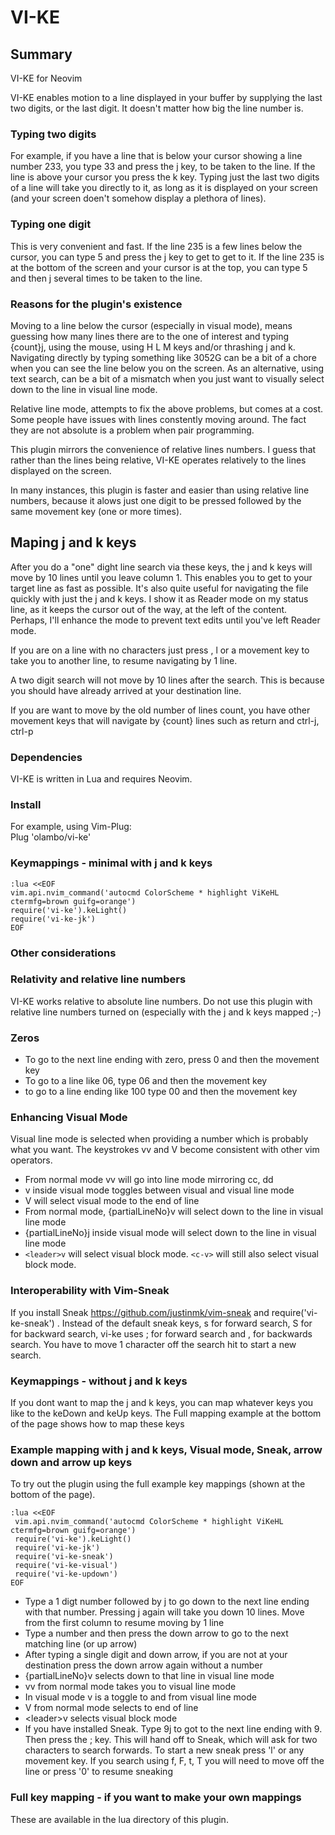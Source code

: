  # VI-KE

## Summary
VI-KE for Neovim

VI-KE enables motion to a line displayed in your buffer by supplying the last two digits, or the last digit. It doesn't matter how big the line number is.

### Typing two digits 
For example, if you have a line that is below your cursor showing a line number 233, you type 33 and press the j key, to be taken to the line. If the line is above your cursor you press the k key. Typing just the last two digits of a line will take you directly to it, as long as it is displayed on your screen (and your screen doen't somehow display a plethora of lines).

### Typing one digit
This is very convenient and fast. If the line 235 is a few lines below the cursor, you can type 5 and press the j key to get to get to it. If the line 235 is at the bottom of the screen and your cursor is at the top, you can type 5 and then j several times to be taken to the line.

### Reasons for the plugin's existence

Moving to a line below the cursor (especially in visual mode), means guessing how many lines there are to the one of interest and typing {count}j, using the mouse, using H L M keys and/or thrashing j and k. Navigating directly by typing something like 3052G can be a bit of a chore when you can see the line below you on the screen. 
As an alternative, using text search, can be a bit of a mismatch when you just want to visually select down to the line in visual line mode. 

Relative line mode, attempts to fix the above problems, but comes at a cost. Some people have issues with lines constently moving around. The fact they are not absolute is a problem when pair programming.

This plugin mirrors the convenience of relative lines numbers. I guess that rather than the lines being relative, VI-KE operates relatively to the lines displayed on the screen. 

In many instances, this plugin is faster and easier than using relative line numbers, because it alows just one digit to be pressed followed by the same movement key (one or more times).

## Maping j and k keys

After you do a "one" dight line search via these keys, the j and k keys will move by 10 lines until you leave column 1. This enables you to get to your target line as fast as possible. It's also quite useful for navigating the file quickly with just the j and k keys. I show it as Reader mode on my status line, as it keeps the cursor out of the way, at the left of the content. Perhaps, I'll enhance the mode to prevent text edits until you've left Reader mode.

If you are on a line with no characters just press <esc>, l or a movement key to take you to another line, to resume navigating by 1 line.

A two digit search will not move by 10 lines after the search. This is because you should have already arrived at your destination line. 

If you are want to move by the old number of lines count, you have other movement keys that will navigate by {count} lines such as return and ctrl-j, ctrl-p

### Dependencies

VI-KE is written in Lua and requires Neovim.

### Install

For example, using Vim-Plug: <br/> 
Plug 'olambo/vi-ke'

### Keymappings - minimal with j and k keys

```
:lua <<EOF
vim.api.nvim_command('autocmd ColorScheme * highlight ViKeHL ctermfg=brown guifg=orange')
require('vi-ke').keLight()
require('vi-ke-jk')
EOF
```

### Other considerations

### Relativity and relative line numbers

VI-KE works relative to absolute line numbers. Do not use this plugin with relative line numbers turned on (especially with the j and k keys mapped ;-)

### Zeros
 
 * To go to the next line ending with zero, press 0 and then the movement key
 * To go to a line like 06, type 06 and then the movement key
 * to go to a line ending like 100 type 00 and then the movement key

### Enhancing Visual Mode

Visual line mode is selected when providing a number which is probably what you want.
The keystrokes vv and V become consistent with other vim operators. 

* From normal mode vv will go into line mode mirroring cc, dd
* v inside visual mode toggles between visual and visual line mode
* V will select visual mode to the end of line
* From normal mode, {partialLineNo}v will select down to the line in visual line mode
* {partialLineNo}j inside visual mode will select down to the line in visual line mode
* `<leader>v` will select visual block mode. `<c-v>` will still also select visual block mode.

### Interoperability with Vim-Sneak

If you install Sneak https://github.com/justinmk/vim-sneak and require('vi-ke-sneak') .
Instead of the default sneak keys, s for forward search, S for for backward search, vi-ke uses ; for forward search and , for backwards search. You have to move 1 character off the search hit to start a new search.

### Keymappings - without j and k keys

If you dont want to map the j and k keys, you can map whatever keys you like to the keDown and keUp keys. The Full mapping example at the bottom of the page shows how to map these keys

### Example mapping with j and k keys, Visual mode, Sneak, arrow down and arrow up keys

To try out the plugin using the full example key mappings (shown at the bottom of the page). 

 ```
:lua <<EOF
  vim.api.nvim_command('autocmd ColorScheme * highlight ViKeHL ctermfg=brown guifg=orange')
  require('vi-ke').keLight()
  require('vi-ke-jk')
  require('vi-ke-sneak')
  require('vi-ke-visual')
  require('vi-ke-updown')
EOF
```
*  Type a 1 digt number followed by j to go down to the next line ending with that number. Pressing j again will take you down 10 lines. Move from the first column to resume moving by 1 line
*  Type a number and then press the down arrow to go to the next matching line (or up arrow)
*  After typing a single digit and down arrow, if you are not at your destination press the down arrow again without a number
*  {partialLineNo}v selects down to that line in visual line mode
*  vv from normal mode takes you to visual line mode 
*  In visual mode v is a toggle to and from visual line mode
* V from normal mode selects to end of line
*  \<leader\>v selects visual block mode
*  If you have installed Sneak. Type 9j to got to the next line ending with 9. Then press the ; key. This will hand off to Sneak, which will ask for two characters to search forwards. To start a new sneak press 'l' or any movement key. If you search using f, F, t, T you will need to move off the line or press '0' to resume sneaking

### Full key mapping - if you want to make your own mappings

These are available in the lua directory of this plugin.
